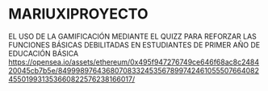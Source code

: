 # MARIUXIPROYECTO
EL USO DE LA GAMIFICACIÓN MEDIANTE EL QUIZZ PARA REFORZAR LAS FUNCIONES BÁSICAS DEBILITADAS EN ESTUDIANTES DE PRIMER AÑO DE EDUCACIÓN BÁSICA
https://opensea.io/assets/ethereum/0x495f947276749ce646f68ac8c248420045cb7b5e/84999897643680708332453567899742461055507664082455019931353660822576238166017/ 
